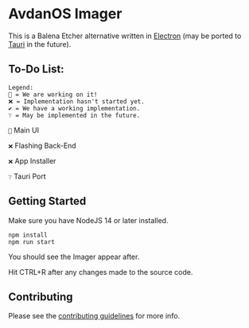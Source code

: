 # AvdanOS Imager

This is a Balena Etcher alternative written in [Electron](https://www.electronjs.org/) (may be ported to [Tauri](https://tauri.app/) in the future).

## To-Do List:

```
Legend:
🚧 = We are working on it!
❌ = Implementation hasn't started yet.
✔️ = We have a working implementation.
❔ = May be implemented in the future.
```

`🚧` Main UI

`❌` Flashing Back-End

`❌` App Installer

`❔` Tauri Port

## Getting Started

Make sure you have NodeJS 14 or later installed.

```
npm install
npm run start
```

You should see the Imager appear after.

Hit CTRL+R after any changes made to the source code.

## Contributing

Please see the [contributing guidelines](https://github.com/Avdan-OS/Imager/blob/main/CONTRIBUTING.md) for more info.


